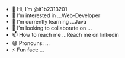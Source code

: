 - 👋 Hi, I’m @it1b2313201
- 👀 I’m interested in ...Web-Developer
- 🌱 I’m currently learning ...Java
- 💞️ I’m looking to collaborate on ...
- 📫 How to reach me ...Reach me on linkedin
- 😄 Pronouns: ...
- ⚡ Fun fact: ...

<!---
it1b2313201/it1b2313201 is a ✨ special ✨ repository because its `README.md` (this file) appears on your GitHub profile.
You can click the Preview link to take a look at your changes.
--->
